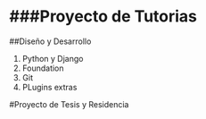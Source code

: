 ###Proyecto de Tutorias
==========================


##Diseño y Desarrollo
1. Python y Django
2. Foundation
3. Git
4. PLugins extras 


#Proyecto de Tesis y Residencia


